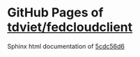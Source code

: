 GitHub Pages of [tdviet/fedcloudclient](https://github.com/tdviet/fedcloudclient.git)
===
Sphinx html documentation of [5cdc56d6](https://github.com/tdviet/fedcloudclient/tree/5cdc56d64ba3a94306ac88adc35db453219914b1)
